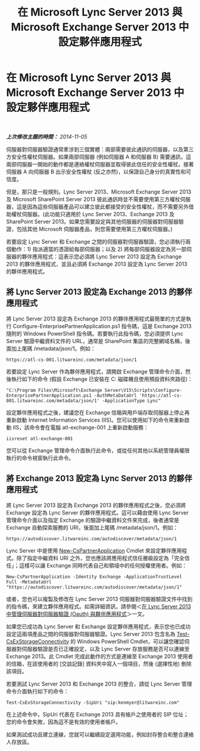 ﻿---
title: 在 Microsoft Lync Server 2013 與 Microsoft Exchange Server 2013 中設定夥伴應用程式
TOCTitle: 在 Microsoft Lync Server 2013 與 Microsoft Exchange Server 2013 中設定夥伴應用程式
ms:assetid: 9c3a3054-6201-433f-b128-4c49d3341370
ms:mtpsurl: https://technet.microsoft.com/zh-tw/library/JJ688151(v=OCS.15)
ms:contentKeyID: 49890225
ms.date: 08/24/2015
mtps_version: v=OCS.15
ms.translationtype: HT
---

# 在 Microsoft Lync Server 2013 與 Microsoft Exchange Server 2013 中設定夥伴應用程式

 

_**上次修改主題的時間：** 2014-11-05_

伺服器對伺服器驗證通常牽涉到三個實體：兩部需要彼此通訊的伺服器，以及第三方安全性權杖伺服器。如果兩部伺服器 (例如伺服器 A 和伺服器 B) 需要通訊，這兩部伺服器一開始的動作都是連絡權杖伺服器並取得彼此信任的安全性權杖。接著伺服器 A 向伺服器 B 出示安全性權杖 (反之亦然)，以保證自己身分的真實性和可信度。

但是，那只是一般規則。Lync Server 2013、Microsoft Exchange Server 2013 及 Microsoft SharePoint Server 2013 彼此通訊時並不需要使用第三方權杖伺服器，這是因為這些伺服器產品可以建立彼此都接受的安全性權杖，而不需要另外借助權杖伺服器。(此功能只適用於 Lync Server 2013、Exchange 2013 及 SharePoint Server 2013。如果您需要設定與其他伺服器的伺服器對伺服器驗證，包括其他 Microsoft 伺服器產品，則您需要使用第三方權杖伺服器。)

若要設定 Lync Server 和 Exchange 之間的伺服器對伺服器驗證，您必須執行兩個動作：1) 指派適當的憑證給每部伺服器；以及 2) 將每部伺服器設定為另一部伺服器的夥伴應用程式：這表示您必須將 Lync Server 2013 設定為 Exchange 2013 的夥伴應用程式，並且必須將 Exchange 2013 設定為 Lync Server 2013 的夥伴應用程式。

## 將 Lync Server 2013 設定為 Exchange 2013 的夥伴應用程式

將 Lync Server 2013 設定為 Exchange 2013 的夥伴應用程式最簡單的方式是執行 Configure-EnterprisePartnerApplication.ps1 指令碼，這是 Exchange 2013 隨附的 Windows PowerShell 指令碼。若要執行此指令碼，您必須提供 Lync Server 驗證中繼資料文件的 URL，通常是 SharePoint 集區的完整網域名稱，後面加上尾碼 /metadata/json/1。例如：

    https://atl-cs-001.litwareinc.com/metadata/json/1

若要設定 Lync Server 作為夥伴應用程式，請開啟 Exchange 管理命令介面，然後執行如下的命令 (假設 Exchange 已安裝在 C: 磁碟機且使用預設資料夾路徑)：

    "C:\Program Files\Microsoft\Exchange Server\V15\Scripts\Configure-EnterprisePartnerApplication.ps1 -AuthMetaDataUrl 'https://atl-cs-001.litwareinc.com/metadata/json/1' -ApplicationType Lync"

設定夥伴應用程式之後，建議您在 Exchange 信箱與用戶端存取伺服器上停止再重新啟動 Internet Information Services (IIS)。您可以使用如下的命令來重新啟動 IIS，該命令會在電腦 atl-exchange-001 上重新啟動服務：

    iisreset atl-exchange-001

您可以從 Exchange 管理命令介面執行此命令，或從任何其他以系統管理員權限執行的命令視窗執行此命令。

## 將 Exchange 2013 設定為 Lync Server 2013 的夥伴應用程式

將 Lync Server 2013 設定為 Exchange 2013 的夥伴應用程式之後，您必須將 Exchange 設定為 Lync Server 的夥伴應用程式。這可以藉由使用 Lync Server 管理命令介面以及指定 Exchange 的驗證中繼資料文件來完成，後者通常是 Exchange 自動探索服務的 URI，後面加上尾碼 /metadata/json/1。例如：

    https://autodiscover.litwareinc.com/autodiscover/metadata/json/1

Lync Server 中是使用 [New-CsPartnerApplication](https://docs.microsoft.com/en-us/powershell/module/skype/New-CsPartnerApplication) Cmdlet 來設定夥伴應用程式。除了指定中繼資料 URI 之外，您也應該將應用程式信任層級設定為「完全信任」；這樣可以讓 Exchange 同時代表自己和領域中的任何授權使用者。例如：

    New-CsPartnerApplication -Identity Exchange -ApplicationTrustLevel Full -MetadataUrl "https://autodiscover.litwareinc.com/autodiscover/metadata/json/1"

或者，您也可以複製及修改在 Lync Server 2013 伺服器對伺服器驗證文件中找到的指令碼，來建立夥伴應用程式。如需詳細資訊，請參閱＜[在 Lync Server 2013 中管理伺服器對伺服器驗證 (Oauth) 與夥伴應用程式](lync-server-2013-managing-server-to-server-authentication-oauth-and-partner-applications.md)＞一文。

如果您已成功為 Lync Server 和 Exchange 設定夥伴應用程式，表示您也已成功設定這兩項產品之間的伺服器對伺服器驗證。Lync Server 2013 包含名為 [Test-CsExStorageConnectivity](https://docs.microsoft.com/en-us/powershell/module/skype/Test-CsExStorageConnectivity) 的 Windows PowerShell Cmdlet，可以讓您確認伺服器對伺服器驗證是否已正確設定，以及 Lync Server 存放服務是否可以連線至 Exchange 2013。此 Cmdlet 完成此動作的方式是連線至 Exchange 2013 使用者的信箱，在該使用者的 \[交談記錄\] 資料夾中寫入一個項目，然後 (選擇性地) 刪除該項目。

若要測試 Lync Server 2013 和 Exchange 2013 的整合，請從 Lync Server 管理命令介面執行如下的命令：

    Test-CsExStorageConnectivity -SipUri "sip:kenmyer@litwareinc.com"

在上述命令中，SipUri 代表在 Exchange 2013 具有帳戶之使用者的 SIP 位址；您的命令會失敗，因為這不是有效的使用者帳戶。

如果測試成功且建立連線，您就可以繼續設定選用功能，例如封存整合和整合連絡人存放區。

